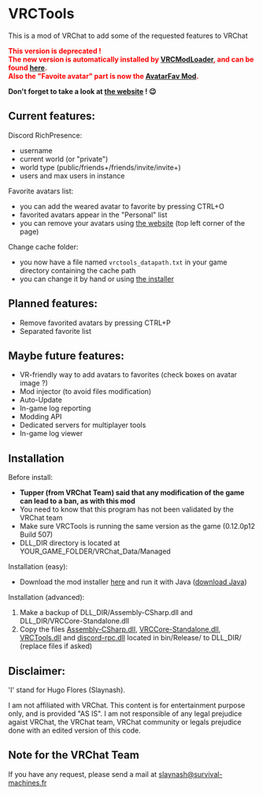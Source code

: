 # VRCTools
This is a mod of VRChat to add some of the requested features to VRChat

**<span style="color:red">
This version is deprecated !<br>
The new version is automatically installed by [VRCModLoader](https://github.com/Slaynash/VRCModLoader), and can be found [here](https://github.com/Slaynash/VRCTools).<br>
Also the "Favoite avatar" part is now the [AvatarFav Mod](https://github.com/Slaynash/AvatarFav).
</span>**

**Don't forget to take a look at [the website](https://vrchat.survival-machines.fr) ! :wink:**

Current features:
---

Discord RichPresence:
  - username
  - current world (or "private")
  - world type (public/friends+/friends/invite/invite+)
  - users and max users in instance

Favorite avatars list:
  - you can add the weared avatar to favorite by pressing CTRL+O
  - favorited avatars appear in the "Personal" list
  - you can remove your avatars using [the website](https://vrchat.survival-machines.fr) (top left corner of the page)

Change cache folder:
  - you now have a file named `vrctools_datapath.txt` in your game directory containing the cache path
  - you can change it by hand or using [the installer](https://vrchat.survival-machines.fr/vrctools_updater.jar)

Planned features:
---
- Remove favorited avatars by pressing CTRL+P
- Separated favorite list

Maybe future features:
---
- VR-friendly way to add avatars to favorites (check boxes on avatar image ?)
- Mod injector (to avoid files modification)
- Auto-Update
- In-game log reporting
- Modding API
- Dedicated servers for multiplayer tools
- In-game log viewer

Installation
---

Before install:
- **Tupper (from VRChat Team) said that any modification of the game can lead to a ban, as with this mod**
- You need to know that this program has not been validated by the VRChat team
- Make sure VRCTools is running the same version as the game (0.12.0p12 Build 507)
- DLL_DIR directory is located at YOUR_GAME_FOLDER/VRChat_Data/Managed

Installation (easy):
- Download the mod installer [here](https://vrchat.survival-machines.fr/vrctools_updater.jar) and run it with Java ([download Java](https://java.com/download))

Installation (advanced):
1. Make a backup of DLL_DIR/Assembly-CSharp.dll and DLL_DIR/VRCCore-Standalone.dll
2. Copy the files [Assembly-CSharp.dll](https://github.com/Slaynash/VRCTools/raw/master/bin/Release/Assembly-CSharp.dll), [VRCCore-Standalone.dll](https://github.com/Slaynash/VRCTools/raw/master/bin/Release/VRCCore-Standalone.dll), [VRCTools.dll](https://github.com/Slaynash/VRCTools/raw/master/bin/Release/VRCTools.dll) and [discord-rpc.dll](https://github.com/Slaynash/VRCTools/raw/master/bin/Release/discord-rpc.dll) located in bin/Release/ to DLL_DIR/ (replace files if asked)

Disclaimer:
---
'I' stand for Hugo Flores (Slaynash).

I am not affiliated with VRChat.
This content is for entertainment purpose only, and is provided "AS IS".
I am not responsible of any legal prejudice agaist VRChat, the VRChat team, VRChat community or legals prejudice done with an edited version of this code.

Note for the VRChat Team
---

If you have any request, please send a mail at [slaynash@survival-machines.fr](mailto:slaynash@survival-machines.fr)
